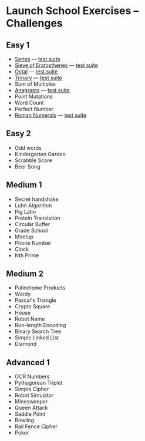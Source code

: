 # Launch School Exercises – Challenges

## Easy 1

* [Series](series.rb) –– [test suite](series_test.rb)
* [Sieve of Eratosthenes](sieve.rb) –– [test suite](sieve_test.rb)
* [Octal](octal.rb) –– [test suite](octal_test.rb)
* [Trinary](trinary.rb) –– [test suite](trinary_test.rb)
* Sum of Multiples
* [Anagrams](anagram.rb) –– [test suite](anagram_test.rb)
* Point Mutations
* Word Count
* Perfect Number
* [Roman Numerals](roman_numerals.rb) –– [test suite](roman_numerals_test.rb)

## Easy 2

* Odd words
* Kindergarten Garden
* Scrabble Score
* Beer Song

## Medium 1

* Secret handshake
* Luhn Algorithm
* Pig Latin
* Protein Translation
* Circular Buffer
* Grade School
* Meetup
* Phone Number
* Clock
* Nth Prime

## Medium 2

* Palindrome Products
* Wordy
* Pascal's Triangle
* Crypto Square
* House
* Robot Name
* Run-length Encoding
* Binary Search Tree
* Simple Linked List
* Diamond

## Advanced 1

* OCR Numbers
* Pythagorean Triplet
* Simple Cipher
* Robot Simulator
* Minesweeper
* Queen Attack
* Saddle Point
* Bowling
* Rail Fence Cipher
* Poker

